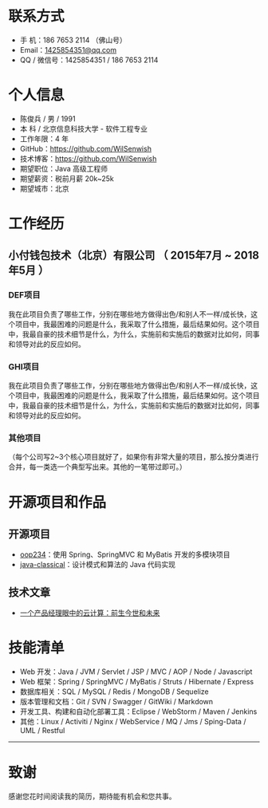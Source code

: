 

# 联系方式

- 手 机：186 7653 2114 （佛山号）
- Email：1425854351@qq.com
- QQ / 微信号：1425854351 / 186 7653 2114


# 个人信息

 - 陈俊兵 / 男 / 1991 
 - 本 科 / 北京信息科技大学 - 软件工程专业 
 - 工作年限：4 年
 - GitHub：https://github.com/WilSenwish
 - 技术博客：https://github.com/WilSenwish
 - 期望职位：Java 高级工程师
 - 期望薪资：税前月薪 20k~25k
 - 期望城市：北京


# 工作经历

## 小付钱包技术（北京）有限公司 （ 2015年7月 ~ 2018年5月 ）

### DEF项目 
我在此项目负责了哪些工作，分别在哪些地方做得出色/和别人不一样/成长快，这个项目中，我最困难的问题是什么，我采取了什么措施，最后结果如何。这个项目中，我最自豪的技术细节是什么，为什么，实施前和实施后的数据对比如何，同事和领导对此的反应如何。

### GHI项目 
我在此项目负责了哪些工作，分别在哪些地方做得出色/和别人不一样/成长快，这个项目中，我最困难的问题是什么，我采取了什么措施，最后结果如何。这个项目中，我最自豪的技术细节是什么，为什么，实施前和实施后的数据对比如何，同事和领导对此的反应如何。

### 其他项目
（每个公司写2~3个核心项目就好了，如果你有非常大量的项目，那么按分类进行合并，每一类选一个典型写出来。其他的一笔带过即可。）


# 开源项目和作品

## 开源项目

- [oop234](https://github.com/WilSenwish/oop234)：使用 Spring、SpringMVC 和 MyBatis 开发的多模块项目
- [java-classical](https://github.com/WilSenwish/java-classical)：设计模式和算法的 Java 代码实现

## 技术文章

- [一个产品经理眼中的云计算：前生今世和未来](http://get.jobdeer.com/706.get)


# 技能清单

- Web 开发：Java / JVM / Servlet / JSP / MVC / AOP / Node / Javascript
- Web 框架：Spring / SpringMVC / MyBatis / Struts / Hibernate / Express
- 数据库相关：SQL / MySQL / Redis / MongoDB / Sequelize
- 版本管理和文档：Git / SVN / Swagger / GitWiki / Markdown
- 开发工具、构建和自动化部署工具：Eclipse / WebStorm / Maven / Jenkins
- 其他：Linux / Activiti / Nginx / WebService / MQ / Jms / Sping-Data / UML / Restful


---      
# 致谢
感谢您花时间阅读我的简历，期待能有机会和您共事。

